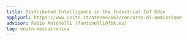 ```yaml
---
title: Distributed Intelligence in the Industrial IoT Edge
applyurl: https://www.unitn.it/ateneo/663/concorso-di-ammissione
advisor: Fabio Antonelli (fantonelli@fbk.eu)
tag: unitn-meccatronica 
---
```

